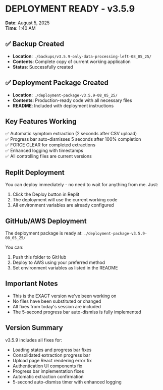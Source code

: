 # DEPLOYMENT READY - v3.5.9
**Date**: August 5, 2025  
**Time**: 1:40 AM

## ✅ Backup Created
- **Location**: `./backups/v3.5.9-only-data-processing-left-08_05_25/`
- **Contents**: Complete copy of current working application
- **Status**: Successfully created

## ✅ Deployment Package Created
- **Location**: `./deployment-package-v3.5.9-08_05_25/`
- **Contents**: Production-ready code with all necessary files
- **README**: Included with deployment instructions

## Key Features Working
✅ Automatic symptom extraction (2 seconds after CSV upload)  
✅ Progress bar auto-dismisses 5 seconds after 100% completion  
✅ FORCE CLEAR for completed extractions  
✅ Enhanced logging with timestamps  
✅ All controlling files are current versions  

## Replit Deployment
You can deploy immediately - no need to wait for anything from me. Just:
1. Click the Deploy button in Replit
2. The deployment will use the current working code
3. All environment variables are already configured

## GitHub/AWS Deployment
The deployment package is ready at: `./deployment-package-v3.5.9-08_05_25/`

You can:
1. Push this folder to GitHub
2. Deploy to AWS using your preferred method
3. Set environment variables as listed in the README

## Important Notes
- This is the EXACT version we've been working on
- No files have been substituted or changed
- All fixes from today's session are included
- The 5-second progress bar auto-dismiss is fully implemented

## Version Summary
v3.5.9 includes all fixes for:
- Loading states and progress bar fixes
- Consolidated extraction progress bar
- Upload page React rendering error fix
- Authentication UI components fix
- Progress bar implementation fixes
- Automatic extraction confirmation
- 5-second auto-dismiss timer with enhanced logging